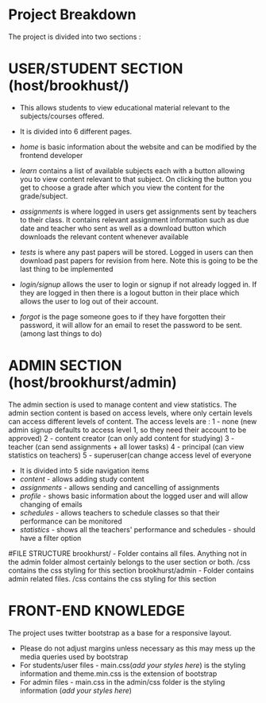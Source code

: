 # Project Breakdown

The project is divided into two sections : 
# USER/STUDENT SECTION (host/brookhust/)
- This allows students to view educational material relevant to the subjects/courses offered.
- It is divided into 6 different pages.
- *home* is basic information about the website and can be modified by the frontend developer

- *learn* contains a  list of available subjects each with a button allowing you to view content relevant to that subject. On clicking the button you get to choose a grade after which you view the content for the grade/subject.

- *assignments* is where logged in users get assignments sent by teachers to their class. It contains relevant assignment information such as due date and teacher who sent as well as a download button which downloads the relevant content whenever available

- *tests* is where any past papers will be stored. Logged in users can then download past papers for revision from here. Note this is going to be the last thing to be implemented

- *login/signup* allows the user to login or signup if not already logged in. If they are logged in then there is a logout button in their place which allows the user to log out of their account.

- *forgot* is the page someone goes to if they have forgotten their password, it will allow for an email to reset the password to be sent. (among last things to do)

# ADMIN SECTION (host/brookhurst/admin)
The admin section is used to manage content and view statistics. 
The admin section content is based on access levels, where only certain levels can access different levels of content.
The access levels are : 
  1 - none (new admin signup defaults to access level 1, so they need their account to be approved)
  2 - content creator (can only add content for studying)
  3 - teacher (can send assignments + all lower tasks)
  4 - principal (can view statistics on teachers)
  5 - superuser(can change access level of everyone
  
- It is divided into 5 side navigation items
- *content* - allows adding study content
- *assignments* - allows sending and cancelling of assignments
- *profile* - shows basic information about the logged user and will allow changing of emails
- *schedules* - allows teachers to schedule classes so that their performance can be monitored
- *statistics* - shows all the teachers' performance and schedules - should have a filter option

#FILE STRUCTURE
brookhurst/ - Folder contains all files. Anything not in the admin folder almost certainly belongs to the user section or both.  /css contains the css styling for this section
brookhurst/admin - Folder contains admin related files. /css contains the css styling for this section

# FRONT-END KNOWLEDGE
The project uses twitter bootstrap as a base for a responsive layout. 
- Please do not adjust margins unless necessary as this may mess up the media queries used by bootstrap
- For students/user files - main.css(*add your styles here*) is the styling  information and theme.min.css is the extension of bootstrap
- For admin files - main.css in the admin/css folder is the styling information (*add your styles here*)

